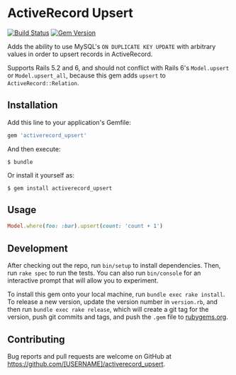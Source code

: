 # ActiveRecord Upsert

[![Build Status](https://travis-ci.org/dvandersluis/activerecord_upsert.svg?branch=master)](https://travis-ci.org/dvandersluis/activerecord_upsert)
[![Gem Version](https://badge.fury.io/rb/activerecord_upsert.svg)](https://badge.fury.io/rb/activerecord_upsert)

Adds the ability to use MySQL's `ON DUPLICATE KEY UPDATE` with arbitrary values in order to upsert records in ActiveRecord.

Supports Rails 5.2 and 6, and should not conflict with Rails 6's `Model.upsert` or `Model.upsert_all`, because this gem adds `upsert` to `ActiveRecord::Relation`.

## Installation

Add this line to your application's Gemfile:

```ruby
gem 'activerecord_upsert'
```

And then execute:

    $ bundle

Or install it yourself as:

    $ gem install activerecord_upsert

## Usage

```ruby
Model.where(foo: :bar).upsert(count: 'count + 1')
```

## Development

After checking out the repo, run `bin/setup` to install dependencies. Then, run `rake spec` to run the tests. You can also run `bin/console` for an interactive prompt that will allow you to experiment.

To install this gem onto your local machine, run `bundle exec rake install`. To release a new version, update the version number in `version.rb`, and then run `bundle exec rake release`, which will create a git tag for the version, push git commits and tags, and push the `.gem` file to [rubygems.org](https://rubygems.org).

## Contributing

Bug reports and pull requests are welcome on GitHub at https://github.com/[USERNAME]/activerecord_upsert.
